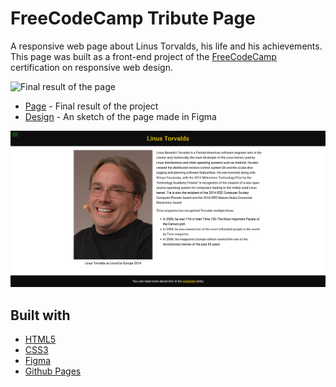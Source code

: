 # FreeCodeCamp Tribute Page

A responsive web page about Linus Torvalds, his life and his achievements. This page was built as a front-end project of the [FreeCodeCamp](https://www.freecodecamp.org/learn/responsive-web-design/responsive-web-design-projects/build-a-tribute-page) certification on responsive web design.

![Final result of the page](![image](https://user-images.githubusercontent.com/82162866/131231098-65f94268-3c6b-46df-8f37-834da62131e7.png)
)

- [Page](https://norwyx.github.io/FCC-Tribute-Page/) - Final result of the project
- [Design](https://www.figma.com/file/v7bCsg1BHhcSGZ5QtPVCwa/Tribute-page?node-id=2%3A51) - An sketch of the page made in Figma

![Tribute Page](./images/final-result.png)




## Built with
- [HTML5](https://developer.mozilla.org/es/docs/HTML/HTML5)
- [CSS3](https://developer.mozilla.org/es/docs/Web/CSS/CSS3)
- [Figma](https://www.figma.com/)
- [Github Pages](https://pages.github.com/)
